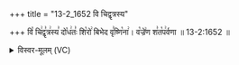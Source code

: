 +++
title = "13-2_1652 वि चिद्वृत्रस्य"

+++
वि꣡ चि꣢द्वृ꣣त्र꣢स्य꣣ दो꣡ध꣢तः꣣ शि꣡रो꣢ बिभेद वृ꣣ष्णि꣡ना꣢। व꣡ज्रे꣢ण श꣣त꣡प꣢र्वणा ॥ 13-2:1652 ॥

<details><summary>विस्वर-मूलम् (VC)</summary>

वि चिद्वृत्रस्य दोधतः शिरो बिभेद वृष्णिना । वज्रेण शतपर्वणा ॥१६५२॥
</details>